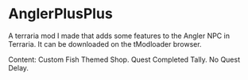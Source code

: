 # AnglerPlusPlus
A terraria mod I made that adds some features to the Angler NPC in Terraria.
It can be downloaded on the tModloader browser.

Content:
Custom Fish Themed Shop.
Quest Completed Tally.
No Quest Delay.